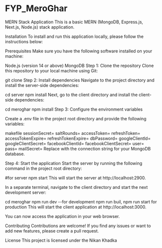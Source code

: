# FYP_MeroGhar

MERN Stack Application
This is a basic MERN (MongoDB, Express.js, Next.js, Node.js) stack application.

Installation
To install and run this application locally, please follow the instructions below:

Prerequisites
Make sure you have the following software installed on your machine:

Node.js (version 14 or above)
MongoDB
Step 1: Clone the repository
Clone this repository to your local machine using Git:


git clone <repository-url>
Step 2: Install dependencies
Navigate to the project directory and install the server-side dependencies:

cd server
npm install
Next, go to the client directory and install the client-side dependencies:


cd meroghar
npm install
Step 3: Configure the environment variables
  
  
Create a .env file in the project root directory and provide the following variables:

makefile
sessionSecret=
saltRounds=
accessToken=
refreshToken=
accessTokenExpire=
refreshTokenExpire=
dbPassword=
googleClientId=
googleClientSecret=
facebookClientId=
facebookClientSecret=
user=
pass=
mailSecret=
Replace <your-mongodb-connection-string> with the connection string for your MongoDB database.

  
Step 4: Start the application
Start the server by running the following command in the project root directory:


 #for server
npm start
This will start the server at http://localhost:2900.

In a separate terminal, navigate to the client directory and start the next development server:

  
cd meroghar
npm run dev --for development  npm run buil, npm run start for production
This will start the client application at http://localhost:3000.

You can now access the application in your web browser.

Contributing
Contributions are welcome! If you find any issues or want to add new features, please create a pull request.

License
This project is licensed under the Nikan Khadka
